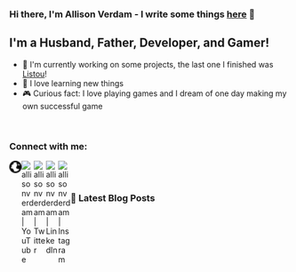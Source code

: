 ### Hi there, I'm Allison Verdam - I write some things [here][website] 👋

## I'm a Husband, Father, Developer, and Gamer!
- 🔭 I'm currently working on some projects, the last one I finished was [Listou][listou]!
- 🌱 I love learning new things
- 🎮 Curious fact: I love playing games and I dream of one day making my own successful game

<br />

### Connect with me:

[<img align="left" alt="allisonverdam.com.br" width="22px" src="https://raw.githubusercontent.com/iconic/open-iconic/master/svg/globe.svg" />][website]
[<img align="left" alt="allisonverdam | YouTube" width="22px" src="https://cdn.jsdelivr.net/npm/simple-icons@v3/icons/youtube.svg" />][youtube]
[<img align="left" alt="allisonverdam | Twitter" width="22px" src="https://cdn.jsdelivr.net/npm/simple-icons@v3/icons/twitter.svg" />][twitter]
[<img align="left" alt="allisonverdam | LinkedIn" width="22px" src="https://cdn.jsdelivr.net/npm/simple-icons@v3/icons/linkedin.svg" />][linkedin]
[<img align="left" alt="allisonverdam | Instagram" width="22px" src="https://cdn.jsdelivr.net/npm/simple-icons@v3/icons/instagram.svg" />][instagram]

<br />
<br />

### 📕 Latest Blog Posts
<!-- BLOG-POST-LIST:START -->
<!-- BLOG-POST-LIST:END -->

[listou]: https://play.google.com/store/apps/details?id=br.com.suricatostech.listou
[website]: https://allisonverdam.com.br
[twitter]: https://twitter.com/allisonverdam
[youtube]: https://www.youtube.com/channel/UCTizynGyg99yrry8TCCyFkQ?
[instagram]: https://instagram.com/allisonverdam
[linkedin]: https://linkedin.com/in/allisonverdam